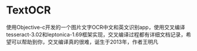 # TextOCR
使用Objective-c开发的一个图片文字OCR中文和英文识别app，使用交叉编译tesseract-3.02和leptonica-1.69框架实现，交叉编译过程都有详细文档记录，希望可以帮助到你，交叉编译真的很难，诞生于2013年，作者王明凡
